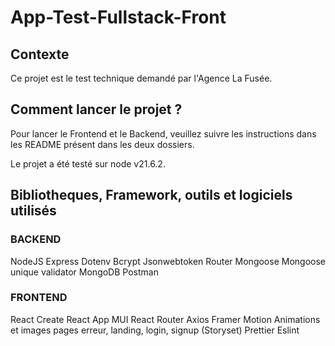 # App-Test-Fullstack-Front

## Contexte

Ce projet est le test technique demandé par l'Agence La Fusée.

## Comment lancer le projet ?

Pour lancer le Frontend et le Backend, veuillez suivre les instructions dans les README présent dans les deux dossiers.

Le projet a été testé sur node v21.6.2.

## Bibliotheques, Framework, outils et logiciels utilisés

### BACKEND

NodeJS
Express
Dotenv
Bcrypt
Jsonwebtoken
Router
Mongoose
Mongoose unique validator
MongoDB
Postman

### FRONTEND

React
Create React App
MUI
React Router
Axios
Framer Motion
Animations et images pages erreur, landing, login, signup (Storyset)
Prettier
Eslint
